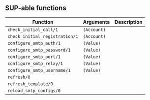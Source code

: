 ## SUP-able functions

| Function | Arguments | Description |
| -------- | --------- | ----------- |
| `check_initial_call/1` | `(Account)` | |
| `check_initial_registration/1` | `(Account)` | |
| `configure_smtp_auth/1` | `(Value)` | |
| `configure_smtp_password/1` | `(Value)` | |
| `configure_smtp_port/1` | `(Value)` | |
| `configure_smtp_relay/1` | `(Value)` | |
| `configure_smtp_username/1` | `(Value)` | |
| `refresh/0` |  | |
| `refresh_template/0` |  | |
| `reload_smtp_configs/0` |  | |
